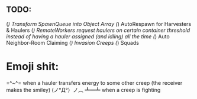 ## TODO:

(*) Transform SpawnQueue into Object Array
(*) AutoRespawn for Harvesters & Haulers
(*) RemoteWorkers request haulers on certain container threshold instead of having a hauler assigned (and idling) all the time
(*) Auto Neighbor-Room Claiming
(*) Invasion Creeps
(*) Squads



# Emoji shit:

=^~^= when a hauler transfers energy to some other creep (the receiver makes the smiley)
(ノ°Д°）ノ︵ ┻━┻ when a creep is fighting